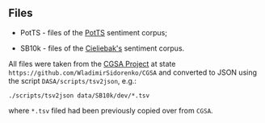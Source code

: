 Files
-----

* PotTS - files of the
  [PotTS](https://github.com/WladimirSidorenko/PotTS) sentiment
  corpus;

* SB10k - files of the
  [Cieliebak's](http://aclweb.org/anthology/W17-1106) sentiment
  corpus.

All files were taken from the [CGSA
Project](https://github.com/WladimirSidorenko/CGSA) at state
`https://github.com/WladimirSidorenko/CGSA` and converted to JSON
using the script `DASA/scripts/tsv2json`, e.g.:

```shell
./scripts/tsv2json data/SB10k/dev/*.tsv
```

where `*.tsv` filed had been previously copied over from `CGSA`.
